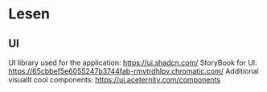 # Lesen

## UI

UI library used for the application: https://ui.shadcn.com/
StoryBook for UI: https://65cbbef5e6055247b3744fab-rmvtrdhlpv.chromatic.com/
Additional visuallt cool components: https://ui.aceternity.com/components
